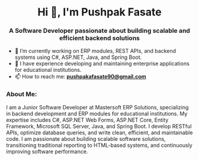 <h1 align="center">Hi 👋, I'm Pushpak Fasate</h1>
<h3 align="center">A Software Developer passionate about building scalable and efficient backend solutions</h3>

- 🌱 I’m currently working on ERP modules, REST APIs, and backend systems using C#, ASP.NET, Java, and Spring Boot.
- 💼 I have experience developing and maintaining enterprise applications for educational institutions.
- 📫 How to reach me: **pushpakafasate90@gmail.com**

<h3 align="left">About Me:</h3>
<p>
I am a Junior Software Developer at Mastersoft ERP Solutions, specializing in backend development and ERP modules for educational institutions. My expertise includes C#, ASP.NET Web Forms, ASP.NET Core, Entity Framework, Microsoft SQL Server, Java, and Spring Boot. I develop RESTful APIs, optimize database queries, and write clean, efficient, and maintainable code. I am passionate about building scalable software solutions, transitioning traditional reporting to HTML-based systems, and continuously improving software performance.
</p>
<!-- <h3 align="left">GitHub Stats:</h3>
<p align="left">
  <img src="https://github-readme-stats.vercel.app/api/top-langs?username=pushpak90&show_icons=true&theme=tokyonight&locale=en&layout=compact" alt="Top Languages" width="32%" style="display:inline-block; margin-right:1%" height="180" />
  <img src="https://github-readme-stats.vercel.app/api?username=pushpak90&theme=tokyonight" height="180" alt="GitHub Stats" width="32%" style="display:inline-block; margin-right:1%" />
  <img src="https://github-readme-streak-stats.herokuapp.com/?user=pushpak90&theme=tokyonight" alt="GitHub Streak" width="32%" style="display:inline-block"height="180" />
</p> -->

